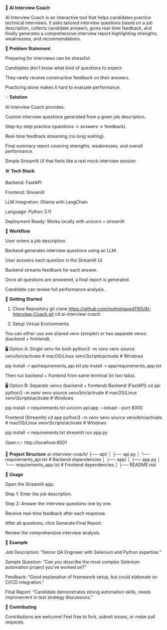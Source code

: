 🤖 **AI Interview Coach**

AI Interview Coach is an interactive tool that helps candidates practice technical interviews.
It asks tailored interview questions based on a job description, collects candidate answers, gives real-time feedback, and finally generates a comprehensive interview report highlighting strengths, weaknesses, and recommendations.

📌 **Problem Statement**

Preparing for interviews can be stressful:

Candidates don’t know what kind of questions to expect.

They rarely receive constructive feedback on their answers.

Practicing alone makes it hard to evaluate performance.

💡 **Solution**

AI Interview Coach provides:

Custom interview questions generated from a given job description.

Step-by-step practice (questions → answers → feedback).

Real-time feedback streaming (no long waiting).

Final summary report covering strengths, weaknesses, and overall performance.

Simple Streamlit UI that feels like a real mock interview session.

🛠️ **Tech Stack**

Backend: FastAPI

Frontend: Streamlit

LLM Integration: Ollama
 with LangChain

Language: Python 3.11

Deployment Ready: Works locally with uvicorn + streamlit

🔄 **Workflow**

User enters a job description.

Backend generates interview questions using an LLM.

User answers each question in the Streamlit UI.

Backend streams feedback for each answer.

Once all questions are answered, a final report is generated.

Candidate can review full performance analysis.

🚀 **Getting Started**
1. Clone Repository
git clone https://github.com/mohsinjaved1165/AI-Interview-Coach.git
cd ai-interview-coach

2. Setup Virtual Environments

You can either use one shared venv (simpler) or two separate venvs (backend + frontend).

🖥️ Option A: Single venv for both
python3 -m venv venv
source venv/bin/activate   # macOS/Linux
venv\Scripts\activate      # Windows

pip install -r api/requirements_api.txt
pip install -r app/requirements_app.txt


Then run backend + frontend from same terminal (in two tabs).

🖥️ Option B: Separate venvs (backend + frontend)
Backend (FastAPI)
cd api
python3 -m venv venv
source venv/bin/activate      # macOS/Linux
venv\Scripts\activate        # Windows

pip install -r requirements.txt
uvicorn api:app --reload --port 8000

Frontend (Streamlit)
cd app
python3 -m venv venv
source venv/bin/activate   # macOS/Linux
venv\Scripts\activate      # Windows

pip install -r requirements.txt
streamlit run app.py


Open 👉 http://localhost:8501

📂 **Project Structure**
ai-interview-coach/
├── api/
│   ├── api.py
│   └── requirements_api.txt   # Backend dependencies
│
├── app/
│   ├── app.py
│   └── requirements_app.txt   # Frontend dependencies
│
├── README.md

📖 **Usage**

Open the Streamlit app.

Step 1: Enter the job description.

Step 2: Answer the interview questions one by one.

Receive real-time feedback after each response.

After all questions, click Generate Final Report.

Review the comprehensive interview analysis.

🌟 **Example**

Job Description: “Senior QA Engineer with Selenium and Python expertise.”

Sample Question: “Can you describe the most complex Selenium automation project you’ve worked on?”

Feedback: “Good explanation of framework setup, but could elaborate on CI/CD integration.”

Final Report: “Candidate demonstrates strong automation skills, needs improvement in test strategy discussions.”

🤝 **Contributing**

Contributions are welcome! Feel free to fork, submit issues, or make pull requests.
